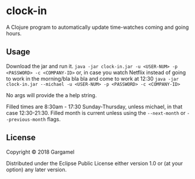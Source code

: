 # clock-in

A Clojure program to automatically update time-watches coming and going hours.

## Usage

Download the jar and run it.
```java -jar clock-in.jar -u <USER-NUM> -p <PASSWORD> -c <COMPANY-ID>```
or, in case you watch Netflix instead of going to work in the morning/bla bla bla and come to work at 12:30
```java -jar clock-in.jar --michael -u <USER-NUM> -p <PASSWORD> -c <COMPANY-ID>```

No args will provide the a help string.

Filled times are 8:30am - 17:30 Sunday-Thursday, unless michael, in that case 12:30-21:30.
Filled month is current unless using the ```--next-month``` or ```--previous-month``` flags.

## License

Copyright © 2018 Gargamel

Distributed under the Eclipse Public License either version 1.0 or (at
your option) any later version.
